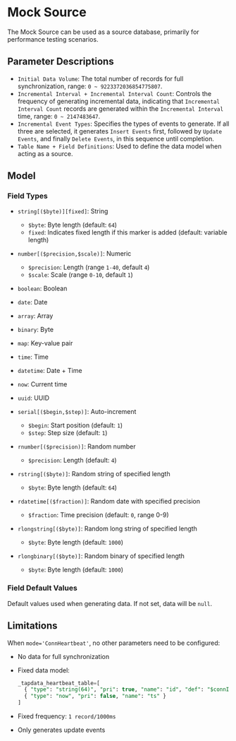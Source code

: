 # Mock Source

The Mock Source can be used as a source database, primarily for performance testing scenarios.

## Parameter Descriptions

- `Initial Data Volume`: The total number of records for full synchronization, range: `0 ~ 9223372036854775807`.
- `Incremental Interval + Incremental Interval Count`: Controls the frequency of generating incremental data, indicating that `Incremental Interval Count` records are generated within the `Incremental Interval` time, range: `0 ~ 2147483647`.
- `Incremental Event Types`: Specifies the types of events to generate. If all three are selected, it generates `Insert Events` first, followed by `Update Events`, and finally `Delete Events`, in this sequence until completion.
- `Table Name + Field Definitions`: Used to define the data model when acting as a source.

## Model

### Field Types

- `string[($byte)][fixed]`: String

  - `$byte`: Byte length (default: `64`)
  - `fixed`: Indicates fixed length if this marker is added (default: variable length)

- `number[($precision,$scale)]`: Numeric

  - `$precision`: Length (range `1-40`, default `4`)
  - `$scale`: Scale (range `0-10`, default `1`)

- `boolean`: Boolean

- `date`: Date

- `array`: Array

- `binary`: Byte

- `map`: Key-value pair

- `time`: Time

- `datetime`: Date + Time

- `now`: Current time

- `uuid`: UUID

- `serial[($begin,$step)]`: Auto-increment

  - `$begin`: Start position (default: `1`)
  - `$step`: Step size (default: `1`)

- `rnumber[($precision)]`: Random number

  - `$precision`: Length (default: `4`)

- `rstring[($byte)]`: Random string of specified length

  - `$byte`: Byte length (default: `64`)

- `rdatetime[($fraction)]`: Random date with specified precision

  - `$fraction`: Time precision (default: `0`, range 0-9)

- `rlongstring[($byte)]`: Random long string of specified length

  - `$byte`: Byte length (default: `1000`)

- `rlongbinary[($byte)]`: Random binary of specified length

  - `$byte`: Byte length (default: `1000`)

### Field Default Values

Default values used when generating data. If not set, data will be `null`.

## Limitations 

When `mode='ConnHeartbeat'`, no other parameters need to be configured:

- No data for full synchronization
- Fixed data model:

  ```sql
  _tapdata_heartbeat_table=[
    { "type": "string(64)", "pri": true, "name": "id", "def": "$connId" },
    { "type": "now", "pri": false, "name": "ts" }
  ]
  ```

- Fixed frequency: `1 record/1000ms`
- Only generates update events